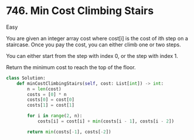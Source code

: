 # 746. Min Cost Climbing Stairs

Easy

You are given an integer array cost where cost[i] is the cost of ith step on a staircase. Once you pay the cost, you can either climb one or two steps.

You can either start from the step with index 0, or the step with index 1.

Return the minimum cost to reach the top of the floor.

```python
class Solution:
    def minCostClimbingStairs(self, cost: List[int]) -> int:
        n = len(cost)
        costs = [0] * n
        costs[0] = cost[0]
        costs[1] = cost[1]

        for i in range(2, n):
            costs[i] = cost[i] + min(costs[i - 1], costs[i - 2])

        return min(costs[-1], costs[-2])
```
